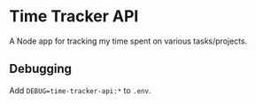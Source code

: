 # Time Tracker API

A Node app for tracking my time spent on various tasks/projects.

## Debugging

Add `DEBUG=time-tracker-api:*` to `.env`.
